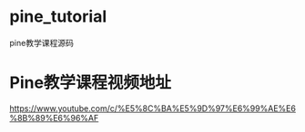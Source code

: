 # pine_tutorial
pine教学课程源码
 
# Pine教学课程视频地址 
https://www.youtube.com/c/%E5%8C%BA%E5%9D%97%E6%99%AE%E6%8B%89%E6%96%AF
